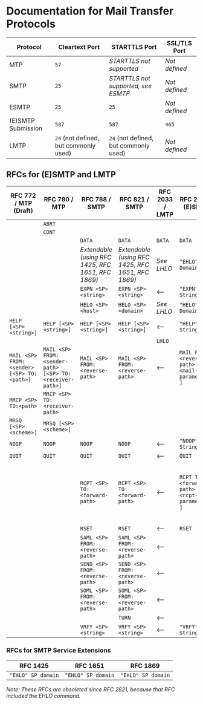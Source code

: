 # Documentation for Mail Transfer Protocols

| Protocol | Cleartext Port | STARTTLS Port | SSL/TLS Port |
| - | - | - | - |
| MTP | `57` | *STARTTLS not supported* | *Not defined* |
| SMTP | `25` | *STARTTLS not supported, see ESMTP* | *Not defined* |
| ESMTP | `25` | `25` | *Not defined* |
| (E)SMTP Submission | `587` | `587` | `465` |
| LMTP | `24` (not defined, but commonly used) | `24` (not defined, but commonly used) | *Not defined* |

## RFCs for (E)SMTP and LMTP

| RFC 772 / MTP (Draft) | RFC 780 / MTP | RFC 788 / SMTP | RFC 821 / SMTP | RFC 2033 / LMTP | RFC 2821 / (E)SMTP | RFC 5321 / (E)SMTP |
| - | - | - | - | - | - | - |
| | `ABRT` |
| | `CONT` |
| | | `DATA` | `DATA` | `DATA` | `DATA` | `DATA` |
| | | *Extendable (using RFC 1425, RFC 1651, RFC 1869)* | *Extendable (using RFC 1425, RFC 1651, RFC 1869)* | *See LHLO* | `"EHLO" SP Domain` | `"EHLO" SP ( Domain / address-literal )` |
| | | `EXPN <SP> <string>` | `EXPN <SP> <string>` | <-- | `"EXPN" SP String` | `"EXPN" SP String` |
| | | `HELO <SP> <host>` | `HELO <SP> <domain>` | *See LHLO* | `"HELO" SP Domain` | `"HELO" SP Domain` |
| `HELP [<SP> <string>]` | `HELP [<SP> <string>]` | `HELP [<SP> <string>]` | `HELP [<SP> <string>]` | <-- | `"HELP" [ SP String ]` | `"HELP" [ SP String ]` |
| | | | | `LHLO` |
| `MAIL <SP> FROM:<sender> [<SP> TO:<path>]` | `MAIL <SP> FROM:<sender-path> [<SP> TO:<receiver-path>]` | `MAIL <SP> FROM:<reverse-path>` | `MAIL <SP> FROM:<reverse-path>` | <-- | `MAIL FROM:<reverse-path> [SP <mail-parameters> ]` | `"MAIL FROM:" Reverse-path [SP Mail-parameters]`
| `MRCP <SP> TO:<path>` | `MRCP <SP> TO:<receiver-path>` |
| `MRSQ [<SP> <scheme>]` | `MRSQ [<SP> <scheme>]` |
| `NOOP` | `NOOP` | `NOOP` | `NOOP` | <-- | `"NOOP" [ SP String ]` | `"NOOP" [ SP String ]` |
| `QUIT` | `QUIT` | `QUIT` | `QUIT` | <-- | `QUIT` | `QUIT` |
| | | `RCPT <SP> TO:<forward-path>` | `RCPT <SP> TO:<forward-path>` | <-- | `RCPT TO:<forward-path> [ SP <rcpt-parameters> ]` | `"RCPT TO:" ( "<Postmaster@" Domain ">" / "<Postmaster>" / Forward-path ) [SP Rcpt-parameters]`
| | | `RSET` | `RSET` | <-- | `RSET` | `RSET` |
| | | `SAML <SP> FROM:<reverse-path>` | `SAML <SP> FROM:<reverse-path>` | <-- |
| | | `SEND <SP> FROM:<reverse-path>` | `SEND <SP> FROM:<reverse-path>` | <-- |
| | | `SOML <SP> FROM:<reverse-path>` | `SOML <SP> FROM:<reverse-path>` | <-- |
| | | | `TURN` | <-- |
| | | `VRFY <SP> <string>` | `VRFY <SP> <string>` | <-- | `"VRFY" SP String` | `"VRFY" SP String` |

### RFCs for SMTP Service Extensions

| RFC 1425 | RFC 1651 | RFC 1869 |
| - | - | - |
| `"EHLO" SP domain` | `"EHLO" SP domain` | `"EHLO" SP domain` |

*Note: These RFCs are obsoleted since RFC 2821, because that RFC included the EHLO command.*
